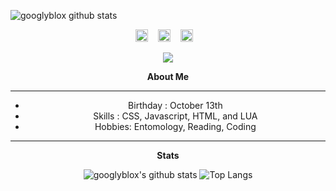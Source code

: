 ![googlyblox github stats](https://external-preview.redd.it/nkctZQ1-53ch-wW-b_SZIBIa8ZL7Iy9t0Md47gi8bZI.jpg?auto=webp&s=664e6a6a699fbc558ecc3f778c569d1e1af550bb)

<center>
<a href="https://discords.com/bio/p/googlyblox"><img src="https://cdn-icons-png.flaticon.com/512/2111/2111370.png" alt="alt text" width="20" height="20"></a>      &nbsp;&nbsp;
<a href="https://www.roblox.com/users/269112071/profile"><img src="https://upload.wikimedia.org/wikipedia/commons/4/48/Roblox_Player_icon.png" alt="alt text" width="20" height="20"></a>      &nbsp;&nbsp;
<a href="https://twitter.com/GooglyBlox"><img src="https://cdn-icons-png.flaticon.com/512/889/889147.png" alt="alt text" width="20" height="20"></a>      &nbsp;&nbsp;


<a href="https://discord.com/users/327559129705218049">
  <p align="center">
    <img src="https://lanyard-profile-readme.vercel.app/api/327559129705218049" />
  </p>
<div>
</a>



**About Me**
___
- Birthday : October 13th
- Skills : CSS, Javascript, HTML, and LUA
- Hobbies: Entomology, Reading, Coding
___
**Stats**

![googlyblox's github stats](https://github-readme-stats.vercel.app/api?username=googlyblox&theme=midnight-purple&count_private=true&show_icons=true)
![Top Langs](https://github-readme-stats.vercel.app/api/top-langs/?username=googlyblox&layout=compact&theme=midnight-purple&count_private=true)

